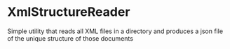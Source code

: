 # XmlStructureReader
Simple utility that reads all XML files in a directory and produces a json file of the unique structure of those documents
